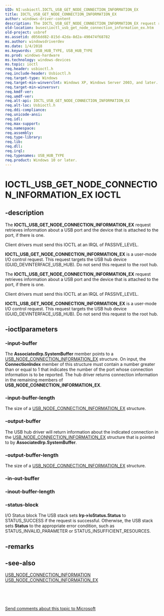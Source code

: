 ```yaml
---
UID: NI:usbioctl.IOCTL_USB_GET_NODE_CONNECTION_INFORMATION_EX
title: IOCTL_USB_GET_NODE_CONNECTION_INFORMATION_EX
author: windows-driver-content
description: The IOCTL_USB_GET_NODE_CONNECTION_INFORMATION_EX request retrieves information about a USB port and the device that is attached to the port, if there is one.Client drivers must send this IOCTL at an IRQL of PASSIVE_LEVEL.IOCTL_USB_GET_NODE_CONNECTION_INFORMATION_EX is a user-mode I/O control request. This request targets the USB hub device (GUID_DEVINTERFACE_USB_HUB). Do not send this request to the root hub.
old-location: buses\ioctl_usb_get_node_connection_information_ex.htm
old-project: usbref
ms.assetid: d056dd82-815d-42da-8d2a-490474f68782
ms.author: windowsdriverdev
ms.date: 1/4/2018
ms.keywords: _USB_HUB_TYPE, USB_HUB_TYPE
ms.prod: windows-hardware
ms.technology: windows-devices
ms.topic: ioctl
req.header: usbioctl.h
req.include-header: Usbioctl.h
req.target-type: Windows
req.target-min-winverclnt: Windows XP, Windows Server 2003, and later.
req.target-min-winversvr: 
req.kmdf-ver: 
req.umdf-ver: 
req.alt-api: IOCTL_USB_GET_NODE_CONNECTION_INFORMATION_EX
req.alt-loc: Usbioctl.h
req.ddi-compliance: 
req.unicode-ansi: 
req.idl: 
req.max-support: 
req.namespace: 
req.assembly: 
req.type-library: 
req.lib: 
req.dll: 
req.irql: 
req.typenames: USB_HUB_TYPE
req.product: Windows 10 or later.
---
```


# IOCTL_USB_GET_NODE_CONNECTION_INFORMATION_EX IOCTL



## -description

The <b>IOCTL_USB_GET_NODE_CONNECTION_INFORMATION_EX</b> request retrieves information about a USB port and the device that is attached to the port, if there is one.

Client drivers must send this IOCTL at an IRQL of PASSIVE_LEVEL.

<b>IOCTL_USB_GET_NODE_CONNECTION_INFORMATION_EX</b> is a user-mode I/O control request. This request targets the USB hub device (GUID_DEVINTERFACE_USB_HUB). Do not send this request to the root hub.



The <b>IOCTL_USB_GET_NODE_CONNECTION_INFORMATION_EX</b> request retrieves information about a USB port and the device that is attached to the port, if there is one.

Client drivers must send this IOCTL at an IRQL of PASSIVE_LEVEL.

<b>IOCTL_USB_GET_NODE_CONNECTION_INFORMATION_EX</b> is a user-mode I/O control request. This request targets the USB hub device (GUID_DEVINTERFACE_USB_HUB). Do not send this request to the root hub.



## -ioctlparameters

### -input-buffer
The <b>AssociatedIrp.SystemBuffer</b> member points to a <a href="..\usbioctl\ns-usbioctl-_usb_node_connection_information_ex.md">USB_NODE_CONNECTION_INFORMATION_EX</a> structure. On input, the <b>ConnectionIndex</b> member of this structure must contain a number greater than or equal to 1 that indicates the number of the port whose connection information is to be reported. The hub driver returns connection information in the remaining members of <b>USB_NODE_CONNECTION_INFORMATION_EX</b>.


### -input-buffer-length
The size of a <a href="..\usbioctl\ns-usbioctl-_usb_node_connection_information_ex.md">USB_NODE_CONNECTION_INFORMATION_EX</a> structure.


### -output-buffer
The USB hub driver will return information about the indicated connection in the <a href="..\usbioctl\ns-usbioctl-_usb_node_connection_information_ex.md">USB_NODE_CONNECTION_INFORMATION_EX</a> structure that is pointed to by <b>AssociatedIrp.SystemBuffer</b>.


### -output-buffer-length
The size of a <a href="..\usbioctl\ns-usbioctl-_usb_node_connection_information_ex.md">USB_NODE_CONNECTION_INFORMATION_EX</a> structure.


### -in-out-buffer

<text></text>

### -inout-buffer-length

<text></text>

### -status-block
I/O Status block
The USB stack sets <b>Irp-&gt;IoStatus.Status</b> to STATUS_SUCCESS if the request is successful. Otherwise, the USB stack sets <b>Status</b> to the appropriate error condition, such as STATUS_INVALID_PARAMETER or STATUS_INSUFFICIENT_RESOURCES.


## -remarks


## -see-also
<dl>
<dt>
<a href="..\usbioctl\ns-usbioctl-_usb_node_connection_information.md">USB_NODE_CONNECTION_INFORMATION</a>
</dt>
<dt>
<a href="..\usbioctl\ns-usbioctl-_usb_node_connection_information_ex.md">USB_NODE_CONNECTION_INFORMATION_EX</a>
</dt>
</dl>
 

 

<a href="mailto:wsddocfb@microsoft.com?subject=Documentation%20feedback [usbref\buses]:%20IOCTL_USB_GET_NODE_CONNECTION_INFORMATION_EX control code%20 RELEASE:%20(1/4/2018)&amp;body=%0A%0APRIVACY STATEMENT%0A%0AWe use your feedback to improve the documentation. We don't use your email address for any other purpose, and we'll remove your email address from our system after the issue that you're reporting is fixed. While we're working to fix this issue, we might send you an email message to ask for more info. Later, we might also send you an email message to let you know that we've addressed your feedback.%0A%0AFor more info about Microsoft's privacy policy, see http://privacy.microsoft.com/en-us/default.aspx." title="Send comments about this topic to Microsoft">Send comments about this topic to Microsoft</a>

